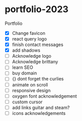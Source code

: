 # portfolio-2023

Portfolio

-   [x] Change favicon
-   [x] react query logo
-   [x] finish contact messages
-   [x] add shadows
-   [ ] Acknowledge logo
-   [ ] Acknowledge brittany
-   [ ] learn SEO
-   [ ] buy domain
-   [ ] {} dont forget the curlies
-   [ ] animate on scroll
-   [ ] responsive design
-   [ ] oxygen font acknowledgement
-   [ ] custom cursor
-   [ ] add links guitar and steam?
-   [ ] icons acknowledgements
